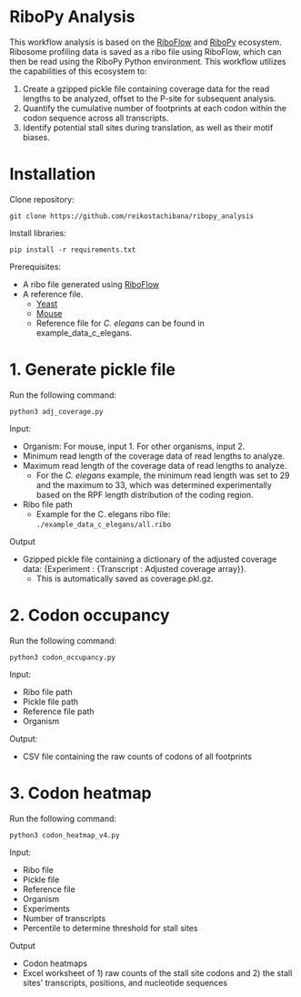 # RiboPy Analysis

This workflow analysis is based on the [RiboFlow](https://github.com/ribosomeprofiling/riboflow) and [RiboPy](https://github.com/ribosomeprofiling/ribopy) ecosystem. Ribosome profiling data is saved as a ribo file using RiboFlow, which can then be read using the RiboPy Python environment. This workflow utilizes the capabilities of this ecosystem to:

1) Create a gzipped pickle file containing coverage data for the read lengths to be analyzed, offset to the P-site for subsequent analysis.
2) Quantify the cumulative number of footprints at each codon within the codon sequence across all transcripts.
3) Identify potential stall sites during translation, as well as their motif biases.

# Installation

Clone repository:

```
git clone https://github.com/reikostachibana/ribopy_analysis
```

Install libraries:

```
pip install -r requirements.txt
```

Prerequisites:
* A ribo file generated using [RiboFlow](https://github.com/ribosomeprofiling/riboflow)
* A reference file.
  * [Yeast](https://github.com/ribosomeprofiling/yeast_reference)
  * [Mouse](https://github.com/ribosomeprofiling/mouse_reference)
  * Reference file for _C. elegans_ can be found in example_data_c_elegans.

# 1. Generate pickle file

Run the following command:
```
python3 adj_coverage.py
```

Input: 
* Organism: For mouse, input 1. For other organisms, input 2.
* Minimum read length of the coverage data of read lengths to analyze. 
* Maximum read length of the coverage data of read lengths to analyze. 
  * For the _C. elegans_ example, the minimum read length was set to 29 and the maximum to 33, which was determined experimentally based on the RPF length distribution of the coding region.
* Ribo file path
  * Example for the C. elegans ribo file: `./example_data_c_elegans/all.ribo` 

Output
* Gzipped pickle file containing a dictionary of the adjusted coverage data: {Experiment : {Transcript : Adjusted coverage array}}.
  * This is automatically saved as coverage.pkl.gz.

# 2. Codon occupancy

Run the following command:
```
python3 codon_occupancy.py
```

Input:
* Ribo file path
* Pickle file path
* Reference file path
* Organism

Output:
* CSV file containing the raw counts of codons of all footprints

# 3. Codon heatmap

Run the following command:
```
python3 codon_heatmap_v4.py
```

Input:
* Ribo file
* Pickle file
* Reference file
* Organism
* Experiments
* Number of transcripts
* Percentile to determine threshold for stall sites

Output
* Codon heatmaps
* Excel worksheet of 1) raw counts of the stall site codons and 2) the stall sites' transcripts, positions, and nucleotide sequences
